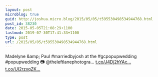 ```yaml
---
layout: post
microblog: true
guid: http://joshua.micro.blog/2015/05/05/t595530498534944768.html
post_id: 38230
date: 2015-05-05T21:08:29+1100
lastmod: 2019-07-30T17:41:33+1100
type: post
url: /2015/05/05/t595530498534944768.html
---
```

Madelyne &amp;amp; Paul #marriedbyjosh at the #gcpopupwedding #popupwedding 📷 @theleftlanephotogra… [t.co/J4Dj2hYAc...](http://t.co/J4Dj2hYAc0) [t.co/UI2rzxqZK...](http://t.co/UI2rzxqZK9)
